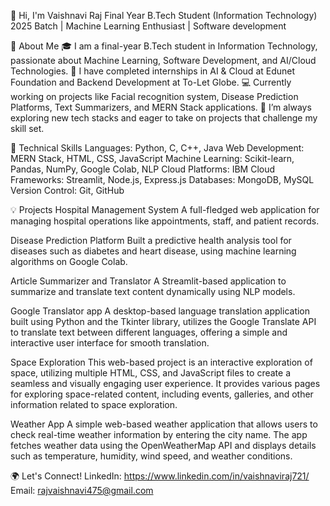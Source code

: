 👋 Hi, I'm Vaishnavi Raj
Final Year B.Tech Student (Information Technology)
2025 Batch | Machine Learning Enthusiast | Software development

🚀 About Me
🎓 I am a final-year B.Tech student in Information Technology, passionate about Machine Learning, Software Development, and AI/Cloud Technologies.
💼 I have completed internships in AI & Cloud at Edunet Foundation and Backend Development at To-Let Globe.
💻 Currently working on projects like Facial recognition system, Disease Prediction Platforms, Text Summarizers, and MERN Stack applications.
🌱 I’m always exploring new tech stacks and eager to take on projects that challenge my skill set.

🔧 Technical Skills
Languages: Python, C, C++, Java
Web Development: MERN Stack, HTML, CSS, JavaScript
Machine Learning: Scikit-learn, Pandas, NumPy, Google Colab, NLP
Cloud Platforms: IBM Cloud
Frameworks: Streamlit, Node.js, Express.js
Databases: MongoDB, MySQL
Version Control: Git, GitHub

💡 Projects
Hospital Management System
A full-fledged web application for managing hospital operations like appointments, staff, and patient records.

Disease Prediction Platform
Built a predictive health analysis tool for diseases such as diabetes and heart disease, using machine learning algorithms on Google Colab.

Article Summarizer and Translator
A Streamlit-based application to summarize and translate text content dynamically using NLP models.

Google Translator app
A desktop-based language translation application built using Python and the Tkinter library, utilizes the Google Translate API to translate text between different languages, offering a simple and interactive user interface for smooth translation.

Space Exploration
This web-based project is an interactive exploration of space, utilizing multiple HTML, CSS, and JavaScript files to create a seamless and visually engaging user experience. It provides various pages for exploring space-related content, including events, galleries, and other information related to space exploration.

Weather App
A simple web-based weather application that allows users to check real-time weather information by entering the city name. The app fetches weather data using the OpenWeatherMap API and displays details such as temperature, humidity, wind speed, and weather conditions.

🌍 Let's Connect!
LinkedIn: https://www.linkedin.com/in/vaishnaviraj721/
Email: rajvaishnavi475@gmail.com

